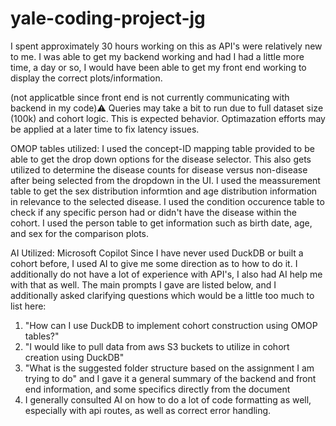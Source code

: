 # yale-coding-project-jg

I spent approximately 30 hours working on this as API's were relatively new to me. I was able to get my backend working and had I had a little more time, a day or so, I would have been able to get my front end working to display the correct plots/information.

(not applicatble since front end is not currently communicating with backend in my code)⚠️ Queries may take a bit to run due to full dataset size (100k) and cohort logic. This is expected behavior. Optimazation efforts may be applied at a later time to fix latency issues.

OMOP tables utilized:
I used the concept-ID mapping table provided to be able to get the drop down options for the disease selector. This also gets utilized to determine the disease counts for disease versus non-disease after being selected from the dropdown in the UI.
I used the meassurement table to get the sex distribution informtion and age distribution information in relevance to the selected disease.
I used the condition occurence table to check if any specific person had or didn't have the disease within the cohort.
I used the person table to get information such as birth date, age, and sex for the comparison plots.

AI Utilized: Microsoft Copilot
Since I have never used DuckDB or built a cohort before, I used AI to give me some direction as to how to do it. I additionally do not have a lot of experience with API's, I also had AI help me with that as well.
The main prompts I gave are listed below, and I additionally asked clarifying questions which would be a little too much to list here:

1. "How can I use DuckDB to implement cohort construction using OMOP tables?"
2. "I would like to pull data from aws S3 buckets to utilize in cohort creation using DuckDB"
3. "What is the suggested folder structure based on the assignment I am trying to do" and I gave it a general summary of the backend and front end information, and some specifics directly from the document
4. I generally consulted AI on how to do a lot of code formatting as well, especially with api routes, as well as correct error handling.
